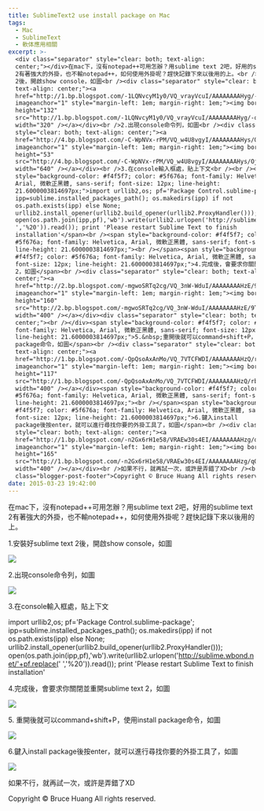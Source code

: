 ```yaml
---
title: SublimeText2 use install package on Mac
tags:
  - Mac
  - SublimeText
  - 軟体應用相關
excerpt: >-
  <div class="separator" style="clear: both; text-align:
  center;"></div>在mac下，沒有notepad++可用怎辦？用sublime text 2吧，好用的sublime text
  2有著強大的外掛，也不輸notepad++，如何使用外掛呢？趕快記錄下來以後用的上。<br /><br />1.安裝好sublime text
  2後，開啟show console，如圖<br /><div class="separator" style="clear: both;
  text-align: center;"><a
  href="http://1.bp.blogspot.com/-1LQNvcyM1y0/VQ_vrayVcuI/AAAAAAAAHyg/-owKiFpjp8M/s1600/%E8%9E%A2%E5%B9%95%E5%BF%AB%E7%85%A7%2B2015-03-23%2B18.47.02.png"
  imageanchor="1" style="margin-left: 1em; margin-right: 1em;"><img border="0"
  height="132"
  src="http://1.bp.blogspot.com/-1LQNvcyM1y0/VQ_vrayVcuI/AAAAAAAAHyg/-owKiFpjp8M/s1600/%E8%9E%A2%E5%B9%95%E5%BF%AB%E7%85%A7%2B2015-03-23%2B18.47.02.png"
  width="320" /></a></div><br />2.出現console命令列，如圖<br /><div class="separator"
  style="clear: both; text-align: center;"><a
  href="http://4.bp.blogspot.com/-C-WpNVx-rPM/VQ_w4U8vgyI/AAAAAAAAHys/Oj1pgagLLYs/s1600/%E8%9E%A2%E5%B9%95%E5%BF%AB%E7%85%A7%2B2015-03-23%2B18.52.35.png"
  imageanchor="1" style="margin-left: 1em; margin-right: 1em;"><img border="0"
  height="53"
  src="http://4.bp.blogspot.com/-C-WpNVx-rPM/VQ_w4U8vgyI/AAAAAAAAHys/Oj1pgagLLYs/s1600/%E8%9E%A2%E5%B9%95%E5%BF%AB%E7%85%A7%2B2015-03-23%2B18.52.35.png"
  width="640" /></a></div><br />3.在console輸入框處，貼上下文<br /><br /><span
  style="background-color: #f4f5f7; color: #5f676a; font-family: Helvetica,
  Arial, 微軟正黑體, sans-serif; font-size: 12px; line-height:
  21.6000003814697px;">import urllib2,os; pf='Package Control.sublime-package';
  ipp=sublime.installed_packages_path(); os.makedirs(ipp) if not
  os.path.exists(ipp) else None;
  urllib2.install_opener(urllib2.build_opener(urllib2.ProxyHandler()));
  open(os.path.join(ipp,pf),'wb').write(urllib2.urlopen('http://sublime.wbond.net/'+pf.replace('
  ','%20')).read()); print 'Please restart Sublime Text to finish
  installation'</span><br /><span style="background-color: #f4f5f7; color:
  #5f676a; font-family: Helvetica, Arial, 微軟正黑體, sans-serif; font-size: 12px;
  line-height: 21.6000003814697px;"><br /></span><span style="background-color:
  #f4f5f7; color: #5f676a; font-family: Helvetica, Arial, 微軟正黑體, sans-serif;
  font-size: 12px; line-height: 21.6000003814697px;">4.完成後，會要求你關閉並重開sublime text
  2，如圖</span><br /><div class="separator" style="clear: both; text-align:
  center;"><a
  href="http://2.bp.blogspot.com/-mgwoSRTq2cg/VQ_3nW-WduI/AAAAAAAAHzE/9TVLRTGPK8o/s1600/%E8%9E%A2%E5%B9%95%E5%BF%AB%E7%85%A7%2B2015-03-23%2B18.56.52.png"
  imageanchor="1" style="margin-left: 1em; margin-right: 1em;"><img border="0"
  height="160"
  src="http://2.bp.blogspot.com/-mgwoSRTq2cg/VQ_3nW-WduI/AAAAAAAAHzE/9TVLRTGPK8o/s1600/%E8%9E%A2%E5%B9%95%E5%BF%AB%E7%85%A7%2B2015-03-23%2B18.56.52.png"
  width="400" /></a></div><div class="separator" style="clear: both; text-align:
  center;"><br /></div><span style="background-color: #f4f5f7; color: #5f676a;
  font-family: Helvetica, Arial, 微軟正黑體, sans-serif; font-size: 12px;
  line-height: 21.6000003814697px;">5.&nbsp;重開後就可以command+shift+P，使用install
  package命令，如圖</span><br /><div class="separator" style="clear: both;
  text-align: center;"><a
  href="http://1.bp.blogspot.com/-QpQsoAxAnMo/VQ_7VTCFWDI/AAAAAAAAHzQ/rbxXL3VkKbM/s1600/%E8%9E%A2%E5%B9%95%E5%BF%AB%E7%85%A7%2B2015-03-23%2B19.02.18.png"
  imageanchor="1" style="margin-left: 1em; margin-right: 1em;"><img border="0"
  height="117"
  src="http://1.bp.blogspot.com/-QpQsoAxAnMo/VQ_7VTCFWDI/AAAAAAAAHzQ/rbxXL3VkKbM/s1600/%E8%9E%A2%E5%B9%95%E5%BF%AB%E7%85%A7%2B2015-03-23%2B19.02.18.png"
  width="400" /></a></div><span style="background-color: #f4f5f7; color:
  #5f676a; font-family: Helvetica, Arial, 微軟正黑體, sans-serif; font-size: 12px;
  line-height: 21.6000003814697px;"><br /></span><span style="background-color:
  #f4f5f7; color: #5f676a; font-family: Helvetica, Arial, 微軟正黑體, sans-serif;
  font-size: 12px; line-height: 21.6000003814697px;">6.鍵入install
  package後按enter，就可以進行尋找你要的外掛工具了，如圖</span><br /><div class="separator"
  style="clear: both; text-align: center;"><a
  href="http://1.bp.blogspot.com/-n2Gx6rH1e58/VRAEw30s4EI/AAAAAAAAHzg/qO03035HHo8/s1600/%E8%9E%A2%E5%B9%95%E5%BF%AB%E7%85%A7%2B2015-03-23%2B19.01.23.png"
  imageanchor="1" style="margin-left: 1em; margin-right: 1em;"><img border="0"
  height="165"
  src="http://1.bp.blogspot.com/-n2Gx6rH1e58/VRAEw30s4EI/AAAAAAAAHzg/qO03035HHo8/s1600/%E8%9E%A2%E5%B9%95%E5%BF%AB%E7%85%A7%2B2015-03-23%2B19.01.23.png"
  width="400" /></a></div><br />如果不行，就再試一次，或許是弄錯了XD<br /><br /><div
  class="blogger-post-footer">Copyright © Bruce Huang All rights reserved.</div>
date: 2015-03-23 19:42:00
---
```


在mac下，沒有notepad++可用怎辦？用sublime text 2吧，好用的sublime text 2有著強大的外掛，也不輸notepad++，如何使用外掛呢？趕快記錄下來以後用的上。  
  
1.安裝好sublime text 2後，開啟show console，如圖  

[![](http://1.bp.blogspot.com/-1LQNvcyM1y0/VQ_vrayVcuI/AAAAAAAAHyg/-owKiFpjp8M/s1600/%E8%9E%A2%E5%B9%95%E5%BF%AB%E7%85%A7%2B2015-03-23%2B18.47.02.png)](http://1.bp.blogspot.com/-1LQNvcyM1y0/VQ_vrayVcuI/AAAAAAAAHyg/-owKiFpjp8M/s1600/%E8%9E%A2%E5%B9%95%E5%BF%AB%E7%85%A7%2B2015-03-23%2B18.47.02.png)

  
2.出現console命令列，如圖  

[![](http://4.bp.blogspot.com/-C-WpNVx-rPM/VQ_w4U8vgyI/AAAAAAAAHys/Oj1pgagLLYs/s1600/%E8%9E%A2%E5%B9%95%E5%BF%AB%E7%85%A7%2B2015-03-23%2B18.52.35.png)](http://4.bp.blogspot.com/-C-WpNVx-rPM/VQ_w4U8vgyI/AAAAAAAAHys/Oj1pgagLLYs/s1600/%E8%9E%A2%E5%B9%95%E5%BF%AB%E7%85%A7%2B2015-03-23%2B18.52.35.png)

  
3.在console輸入框處，貼上下文  
  
import urllib2,os; pf='Package Control.sublime-package'; ipp=sublime.installed\_packages\_path(); os.makedirs(ipp) if not os.path.exists(ipp) else None; urllib2.install\_opener(urllib2.build\_opener(urllib2.ProxyHandler())); open(os.path.join(ipp,pf),'wb').write(urllib2.urlopen('http://sublime.wbond.net/'+pf.replace(' ','%20')).read()); print 'Please restart Sublime Text to finish installation'  
  
4.完成後，會要求你關閉並重開sublime text 2，如圖  

[![](http://2.bp.blogspot.com/-mgwoSRTq2cg/VQ_3nW-WduI/AAAAAAAAHzE/9TVLRTGPK8o/s1600/%E8%9E%A2%E5%B9%95%E5%BF%AB%E7%85%A7%2B2015-03-23%2B18.56.52.png)](http://2.bp.blogspot.com/-mgwoSRTq2cg/VQ_3nW-WduI/AAAAAAAAHzE/9TVLRTGPK8o/s1600/%E8%9E%A2%E5%B9%95%E5%BF%AB%E7%85%A7%2B2015-03-23%2B18.56.52.png)

  

5. 重開後就可以command+shift+P，使用install package命令，如圖  

[![](http://1.bp.blogspot.com/-QpQsoAxAnMo/VQ_7VTCFWDI/AAAAAAAAHzQ/rbxXL3VkKbM/s1600/%E8%9E%A2%E5%B9%95%E5%BF%AB%E7%85%A7%2B2015-03-23%2B19.02.18.png)](http://1.bp.blogspot.com/-QpQsoAxAnMo/VQ_7VTCFWDI/AAAAAAAAHzQ/rbxXL3VkKbM/s1600/%E8%9E%A2%E5%B9%95%E5%BF%AB%E7%85%A7%2B2015-03-23%2B19.02.18.png)

  
6.鍵入install package後按enter，就可以進行尋找你要的外掛工具了，如圖  

[![](http://1.bp.blogspot.com/-n2Gx6rH1e58/VRAEw30s4EI/AAAAAAAAHzg/qO03035HHo8/s1600/%E8%9E%A2%E5%B9%95%E5%BF%AB%E7%85%A7%2B2015-03-23%2B19.01.23.png)](http://1.bp.blogspot.com/-n2Gx6rH1e58/VRAEw30s4EI/AAAAAAAAHzg/qO03035HHo8/s1600/%E8%9E%A2%E5%B9%95%E5%BF%AB%E7%85%A7%2B2015-03-23%2B19.01.23.png)

  
如果不行，就再試一次，或許是弄錯了XD  
  

Copyright © Bruce Huang All rights reserved.
<!-- more -->
